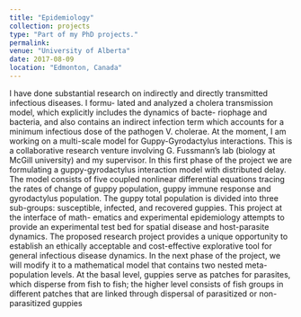 ```yaml
---
title: "Epidemiology"
collection: projects
type: "Part of my PhD projects."
permalink:
venue: "University of Alberta"
date: 2017-08-09
location: "Edmonton, Canada"
---
```


I have done substantial research on indirectly and directly transmitted infectious diseases. I formu- lated and analyzed a cholera transmission model, which explicitly includes the dynamics of bacte- riophage and bacteria, and also contains an indirect infection term which accounts for a minimum infectious dose of the pathogen V. cholerae. At the moment, I am working on a multi-scale model for Guppy-Gyrodactylus interactions. This is a collaborative research venture involving G. Fussmann’s lab (biology at McGill university) and my supervisor. In this first phase of the project we are formulating a guppy-gyrodactylus interaction model with distributed delay. The model consists of five coupled nonlinear differential equations tracing the rates of change of guppy population, guppy immune response and gyrodactylus population. The guppy total population is divided into three sub-groups: susceptible, infected, and recovered guppies. This project at the interface of math- ematics and experimental epidemiology attempts to provide an experimental test bed for spatial disease and host-parasite dynamics. The proposed research project provides a unique opportunity to establish an ethically acceptable and cost-effective explorative tool for general infectious disease dynamics. In the next phase of the project, we will modify it to a mathematical model that contains two nested meta-population levels. At the basal level, guppies serve as patches for parasites, which disperse from fish to fish; the higher level consists of fish groups in different patches that are linked through dispersal of parasitized or non-parasitized guppies
